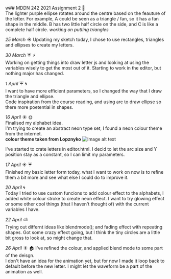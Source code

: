 w## MDDN 242 2021 Assignment 2
:memo:  
The lighter purple ellipse rotates around the centre based on the feauture of the letter. For example, A could be seen as a triangle / fan, so it has a fan shape in the middle. B has two little half circle on the side, and C is like a complete half circle.  *working on putting triangles* 

*25 March*  :sunny: 
Updating my sketch today, I chose to use rectangles, triangles and ellipses to create my letters.  

*30 March*  :umbrella: :zap:  
Working on getting things into draw letter js and looking at using the variables wisely to get the most out of it.  Starting to work in the editor, but nothing major has changed.  

*1 April* :umbrella: :cyclone:  
I want to have more efficient parameters, so I changed the way that I draw the triangle and ellipse.  
Code inspiration from the course reading, and using arc to draw ellipse so there more poetential in shapes. 

*16 April* :sunny: :sun_with_face:  
Finalised my alphabet idea.   
I'm trying to create an abstract neon type set, I found a neon colour theme from the internet.  
**colour theme taken from Lopznyko**
![Image alt text](https://cdn.dribbble.com/users/944284/screenshots/2373617/neon_palette.png?compress=1&resize=800x600)

I've started to crate letters in editor.html. I decid to let the arc size and Y position stay as a constant, so I can limit my parameters.

*17 April* :sunny: :umbrella:  
Finished my basic letter form today, what I want to work on now is to refine them a bit more and see what else I could do to improve it.  

*20 April* :cyclone:  
Today I tried to use custom funcions to add colour effect to the alphabets, I added white colour stroke to create neon effect.  I want to try glowing effect or some other cool things (that I haven't thought of) with the current variables I have.    

*22 April*  :partly_sunny:  
Trying out differnt ideas like blendmode(); and fading effect with repeating shapes. 
Got some crazy effect going, but I think the tiny circles are a little bit gross to look at, so might change that.  

*26 April*  :sunny:  :house:
I've refined the colour, and applied blend mode to some part of the deisgn.  
I don't have an idea for the animation yet, but for now I made it loop back to default before the new letter.  I might let the waveform be a part of the animation as well. 
